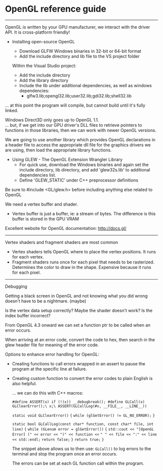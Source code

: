 # OpenGL reference guide   

---

OpenGL is written by your GPU manufacturer, we interact with the driver API. It is cross-platform friendly!   

- Installing open-source OpenGL   
	- Download GLFW Windows binaries in 32-bit or 64-bit format   
	- Add the include directory and lib file to the VS project folder   

	Within the Visual Studio project:   
	- Add the include directory   
	- Add the library directory   
	- Include the lib under additional dependencies, as well as windows dependencies:   
		- glfw3.lib;opengl32.lib;user32.lib;gdi32.lib;shell32.lib   

... at this point the program will compile, but cannot build until it's fully linked.    

Windows Direct3D only goes up to OpenGL 1.1.  
... but, if we get into our GPU driver's DLL files to retrieve pointers to functions in those libraries, then we can work with newer OpenGL versions.   

We are going to use another library which provides OpenGL declarations in a header file to access the appropriate dll file for the graphics drivers we are using, then load the appropriate library functions.   

- Using GLEW - The OpenGL Extension Wrangler Library   
	- For quick use, download the Windows binaries and again set the include directory, lib directory, and add 'glew32s.lib' to additional dependencies list.   
	- Define 'GLEW_STATIC' under C++ preprocessor definitions   

Be sure to #include <GL/glew.h> before including anything else related to OpenGL   

We need a vertex buffer and shader.   

- Vertex buffer is just a buffer, ie: a stream of bytes. The difference is this buffer is stored in the GPU VRAM   

 Excellent website for OpenGL documentation: http://docs.gl/   

---

 Vertex shaders and fragment shaders are most common    
 - Vertex shaders tells OpenGL where to place the vertex positions. It runs for each vertex.    
 - Fragment shaders runs once for each pixel that needs to be rasterized. Determines the color to draw in the shape. Expensive because it runs for each pixel.    

---

Debugging

Getting a black screen in OpenGL and not knowing what you did wrong doesn't have to be a nightmare. (maybe)  

Is the vertex data setup correctly? Maybe the shader doesn't work? Is the index buffer incorrect?  

From OpenGL 4.3 onward we can set a function ptr to be called when an error occurs.  

When arriving at an error code, convert the code to hex, then search in the glew header file for meaning of the error code.  

Options to enhance error handling for OpenGL:  

- Creating functions to call errors wrapped in an assert to pause the program at the specific line at failure.  

- Creating custom function to convert the error codes to plain English is also helpful.  

  ... we can do this with C++ macros:  

  


  `#define ASSERT(x) if (!(x)) __debugbreak();
  #define GLCall(x) GLClearError();\
      x;\
      ASSERT(GLCallLog(#x, __FILE__, __LINE__))`

  `static void GLClearError()`
  `{`
      `while (glGetError() != GL_NO_ERROR);`
  `}`

  `static bool GLCallLog(const char* function, const char* file, int line)`
  `{`
      `while (GLenum error = glGetError())`
      `{`
          `std::cout << "[OpenGL Error] (" << error << ")" << function <<` 
              `" " << file << ":" << line << std::endl;`
          `return false;`
      `}`
      `return true;`
  `}`

  

  The snippet above allows us to then use: `GLCall()` to log errors to the terminal and stop the program once an error occurs.   

  The errors can be set at each GL function call within the program.  

  


